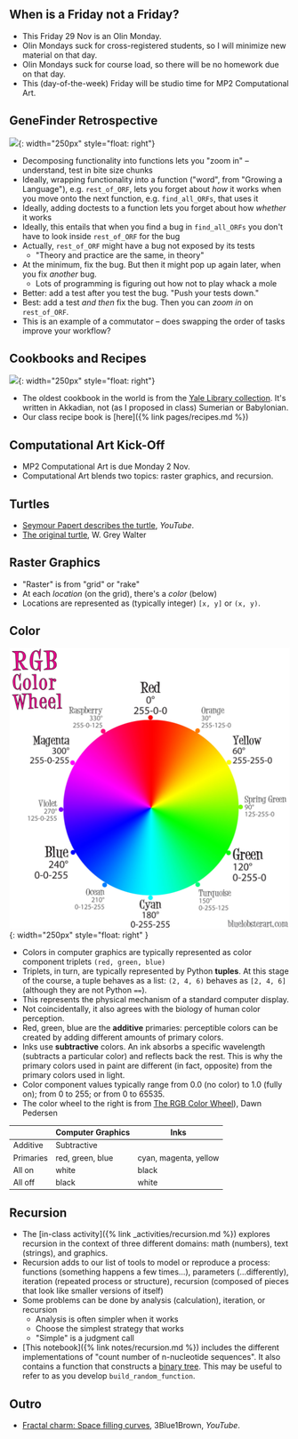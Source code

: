 ## When is a Friday not a Friday?

* This Friday 29 Nov is an Olin Monday.
* Olin Mondays suck for cross-registered students, so I will minimize new material on that day.
* Olin Mondays suck for course load, so there will be no homework due on that day.
* This (day-of-the-week) Friday will be studio time for MP2 Computational Art.

## GeneFinder Retrospective

![](https://c2.staticflickr.com/4/3055/2765541278_a18fe5606a_b.jpg){: width="250px" style="float: right"}

* Decomposing functionality into functions lets you "zoom in" – understand, test in bite size chunks
* Ideally, wrapping functionality into a function ("word", from "Growing a Language"), e.g. `rest_of_ORF`, lets you forget about *how* it works when you move onto the next function, e.g. `find_all_ORFs`, that uses it
* Ideally, adding doctests to a function lets you forget about how *whether* it works
* Ideally, this entails that when you find a bug in `find_all_ORFs` you don't have to look inside `rest_of_ORF` for the bug
* Actually, `rest_of_ORF` might have a bug not exposed by its tests
  * "Theory and practice are the same, in theory"
* At the minimum, fix the bug. But then it might pop up again later, when you fix *another* bug.
  * Lots of programming is figuring out how not to play whack a mole
* Better: add a test after you test the bug. "Push your tests down."
* Best: add a test *and then* fix the bug. Then you can *zoom in* on `rest_of_ORF`.
* This is an example of a commutator – does swapping the order of tasks improve your workflow?

## Cookbooks and Recipes

![](https://www.library.yale.edu/neareast/exhibitions/food/images/C-YBC%204644-recipes.jpg){: width="250px" style="float: right"}

* The oldest cookbook in the world is from the [Yale Library collection](https://www.library.yale.edu/neareast/exhibitions/cuisine.html). It's written in Akkadian, not (as I proposed in class) Sumerian or Babylonian.
* Our class recipe book is [here]({% link pages/recipes.md %})

## Computational Art Kick-Off

* MP2 Computational Art is due Monday 2 Nov.
* Computational Art blends two topics: raster graphics, and recursion.

## Turtles

* [Seymour Papert describes the turtle](https://www.youtube.com/watch?v=lDyym_9-E-g), _YouTube_.
* [The original turtle](http://www.extremenxt.com/walter.htm), W. Grey Walter

## Raster Graphics

* "Raster" is from "grid" or "rake"
* At each *location* (on the grid), there's a *color* (below)
* Locations are represented as (typically integer) `[x, y]` or `(x, y)`.

## Color

![](/images/notes/day7/rgb-color-wheel-lg.jpg){: width="250px" style="float: right" }

* Colors in computer graphics are typically represented as color component triplets `(red, green, blue)`
* Triplets, in turn, are typically represented by Python **tuples**. At this stage of the course, a tuple behaves as a list: `(2, 4, 6)` behaves as `[2, 4, 6]` (although they are not Python `==`).
* This represents the physical mechanism of a standard computer display.
* Not coincidentally, it also agrees with the biology of human color perception.
* Red, green, blue are the **additive** primaries: perceptible colors can be created by adding different amounts of primary colors.
* Inks use **subtractive** colors. An ink absorbs a specific wavelength (subtracts a particular color) and reflects back the rest. This is why the primary colors used in paint are different (in fact, opposite) from the primary colors used in light.
* Color component values typically range from 0.0 (no color) to 1.0 (fully on); from 0 to 255; or from 0 to 65535.
* The color wheel to the right is from [The RGB Color Wheel](http://dawnsbrain.com/the-rgb-color-wheel/)), Dawn Pedersen

| &nbsp;    | Computer Graphics | Inks                  |
|-----------|-------------------|-----------------------|
| Additive  | Subtractive       |                       |
| Primaries | red, green, blue  | cyan, magenta, yellow |
| All on    | white             | black                 |
| All off   | black             | white                 |

## Recursion

* The [in-class activity]({% link _activities/recursion.md %}) explores recursion in the context of three different domains: math (numbers), text (strings), and graphics.
* Recursion adds to our list of tools to model or reproduce a process: functions (something happens a few times…), parameters (…differently), iteration (repeated process or structure), recursion (composed of pieces that look like smaller versions of itself)
* Some problems can be done by analysis (calculation), iteration, or recursion
  * Analysis is often simpler when it works
  * Choose the simplest strategy that works
  * "Simple" is a judgment call
* [This notebook]({% link notes/recursion.md %}) includes the different implementations of "count number of n-nucleotide sequences". It also contains a function that constructs a [binary tree](https://en.wikipedia.org/wiki/Binary_tree). This may be useful to refer to as you develop `build_random_function`.

## Outro

* [Fractal charm: Space filling curves](https://www.youtube.com/watch?v=RU0wScIj36o), 3Blue1Brown, _YouTube_.
